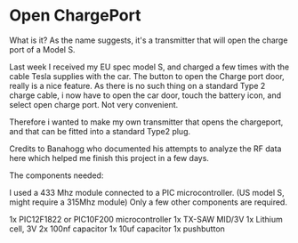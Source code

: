  Open ChargePort
 ===============

 What is it?
 As the name suggests, it's a transmitter that will open the charge port of a Model S.

 Last week I received my EU spec model S, and charged a few times with the cable Tesla supplies with the car.
 The button to open the Charge port door, really is a nice feature.
 As there is no such thing on a standard Type 2 charge cable, i now have to open the car door, touch the battery icon, and select open charge port. Not very convenient.

 Therefore i wanted to make my own transmitter that opens the chargeport, and that can be fitted into a standard Type2 plug.

 Credits to Banahogg who documented his attempts to analyze the RF data here
 which helped me finish this project in a few days.


 The components needed:

 I used a 433 Mhz module connected to a PIC microcontroller. (US model S, might require a 315Mhz module)
 Only a few other components are required.

 1x PIC12F1822 or PIC10F200 microcontroller
 1x TX-SAW MID/3V
 1x Lithium cell, 3V
 2x 100nf capacitor
 1x 10uf capacitor
 1x pushbutton
 
 